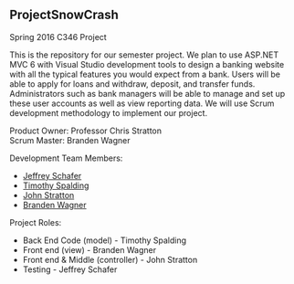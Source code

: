 ## ProjectSnowCrash
Spring 2016 C346 Project

This is the repository for our semester project.  We plan to use ASP.NET MVC 6 with Visual Studio development tools to design
a banking website with all the typical features you would expect from a bank. Users will be able to apply for loans and withdraw, deposit, and transfer funds. Administrators such as bank managers will be able to manage and set up these user accounts as well as view reporting data. We will use Scrum development methodology to implement our project.


Product Owner: Professor Chris Stratton  
Scrum Master: Branden Wagner  


Development Team Members:
* [Jeffrey Schafer](https://github.com/jeffschafer84)
* [Timothy Spalding](https://github.com/tcspal5892)
* [John Stratton](https://github.com/bstratton283)
* [Branden Wagner](https://github.com/bwwagner)
 
Project Roles:
- Back End Code      (model)      -  Timothy Spalding
- Front end          (view)       -  Branden Wagner
- Front end & Middle (controller) -  John Stratton
- Testing                         -  Jeffrey Schafer
